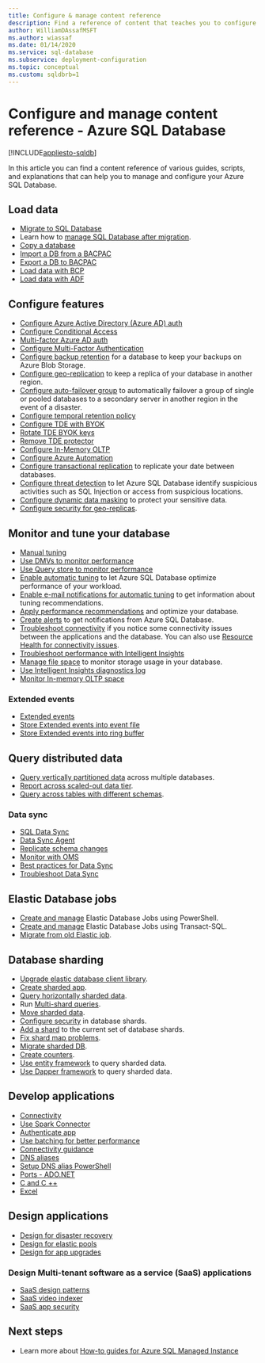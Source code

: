```yaml
---
title: Configure & manage content reference
description: Find a reference of content that teaches you to configure and manage Azure SQL Database.
author: WilliamDAssafMSFT
ms.author: wiassaf
ms.date: 01/14/2020
ms.service: sql-database
ms.subservice: deployment-configuration
ms.topic: conceptual
ms.custom: sqldbrb=1
---
```

# Configure and manage content reference - Azure SQL Database
[!INCLUDE[appliesto-sqldb](../includes/appliesto-sqldb.md)]

In this article you can find a content reference of various guides, scripts, and explanations that can help you to manage and configure your Azure SQL Database. 

## Load data

- [Migrate to SQL Database](migrate-to-database-from-sql-server.md)
- Learn how to [manage SQL Database after migration](manage-data-after-migrating-to-database.md).
- [Copy a database](database-copy.md)
- [Import a DB from a BACPAC](database-import.md)
- [Export a DB to BACPAC](database-export.md)
- [Load data with BCP](../load-from-csv-with-bcp.md)
- [Load data with ADF](/azure/data-factory/connector-azure-sql-database?toc=/azure/sql-database/toc.json)

## Configure features

- [Configure Azure Active Directory (Azure AD) auth](authentication-aad-configure.md)
- [Configure Conditional Access](conditional-access-configure.md)
- [Multi-factor Azure AD auth](authentication-mfa-ssms-overview.md)
- [Configure Multi-Factor Authentication](authentication-mfa-ssms-configure.md)
- [Configure backup retention](long-term-backup-retention-configure.md) for a database to keep your backups on Azure Blob Storage. 
- [Configure geo-replication](active-geo-replication-overview.md) to keep a replica of your database in another region.
- [Configure auto-failover group](auto-failover-group-configure-sql-db.md) to automatically failover a group of single or pooled databases to a secondary server in another region in the event of a disaster. 
- [Configure temporal retention policy](temporal-tables-retention-policy.md)
- [Configure TDE with BYOK](transparent-data-encryption-byok-configure.md)
- [Rotate TDE BYOK keys](transparent-data-encryption-byok-key-rotation.md)
- [Remove TDE protector](transparent-data-encryption-byok-remove-tde-protector.md)
- [Configure In-Memory OLTP](../in-memory-oltp-configure.md)
- [Configure Azure Automation](automation-manage.md)
- [Configure transactional replication](replication-to-sql-database.md) to replicate your date between databases.
- [Configure threat detection](threat-detection-configure.md) to let Azure SQL Database identify suspicious activities such as SQL Injection or access from suspicious locations.
- [Configure dynamic data masking](dynamic-data-masking-configure-portal.md) to protect your sensitive data.
- [Configure security for geo-replicas](active-geo-replication-security-configure.md).

## Monitor and tune your database

- [Manual tuning](performance-guidance.md)
- [Use DMVs to monitor performance](monitoring-with-dmvs.md)
- [Use Query store to monitor performance](/sql/relational-databases/performance/best-practice-with-the-query-store#Insight)
- [Enable automatic tuning](automatic-tuning-enable.md) to let Azure SQL Database optimize performance of your workload.
- [Enable e-mail notifications for automatic tuning](automatic-tuning-email-notifications-configure.md) to get information about tuning recommendations.
- [Apply performance recommendations](database-advisor-find-recommendations-portal.md) and optimize your database.
- [Create alerts](alerts-insights-configure-portal.md) to get notifications from Azure SQL Database.
- [Troubleshoot connectivity](troubleshoot-common-errors-issues.md) if you notice some connectivity issues between the applications and the database. You can also use [Resource Health for connectivity issues](resource-health-to-troubleshoot-connectivity.md).
- [Troubleshoot performance with Intelligent Insights](intelligent-insights-troubleshoot-performance.md)
- [Manage file space](file-space-manage.md) to monitor storage usage in your database.
- [Use Intelligent Insights diagnostics log](intelligent-insights-use-diagnostics-log.md)
- [Monitor In-memory OLTP space](../in-memory-oltp-monitor-space.md)

### Extended events

- [Extended events](xevent-db-diff-from-svr.md)
- [Store Extended events into event file](xevent-code-event-file.md)
- [Store Extended events into ring buffer](xevent-code-ring-buffer.md)

## Query distributed data

- [Query vertically partitioned data](elastic-query-getting-started-vertical.md) across multiple databases.
- [Report across scaled-out data tier](elastic-query-horizontal-partitioning.md).
- [Query across tables with different schemas](elastic-query-vertical-partitioning.md).

### Data sync

- [SQL Data Sync](sql-data-sync-data-sql-server-sql-database.md)
- [Data Sync Agent](sql-data-sync-agent-overview.md)
- [Replicate schema changes](sql-data-sync-update-sync-schema.md)
- [Monitor with OMS](./monitor-tune-overview.md)
- [Best practices for Data Sync](sql-data-sync-best-practices.md)
- [Troubleshoot Data Sync](sql-data-sync-troubleshoot.md)

## Elastic Database jobs

- [Create and manage](elastic-jobs-powershell-create.md) Elastic Database Jobs using PowerShell.
- [Create and manage](elastic-jobs-tsql-create-manage.md) Elastic Database Jobs using Transact-SQL.
- [Migrate from old Elastic job](elastic-jobs-migrate.md).

## Database sharding

- [Upgrade elastic database client library](elastic-scale-upgrade-client-library.md).
- [Create sharded app](elastic-scale-get-started.md).
- [Query horizontally sharded data](elastic-query-getting-started.md).
- Run [Multi-shard queries](elastic-scale-multishard-querying.md).
- [Move sharded data](elastic-scale-configure-deploy-split-and-merge.md).
- [Configure security](elastic-scale-split-merge-security-configuration.md) in database shards.
- [Add a shard](elastic-scale-add-a-shard.md) to the current set of database shards.
- [Fix shard map problems](elastic-database-recovery-manager.md).
- [Migrate sharded DB](elastic-convert-to-use-elastic-tools.md).
- [Create counters](elastic-database-perf-counters.md).
- [Use entity framework](elastic-scale-use-entity-framework-applications-visual-studio.md) to query sharded data.
- [Use Dapper framework](elastic-scale-working-with-dapper.md) to query sharded data.

## Develop applications

- [Connectivity](connect-query-content-reference-guide.md#libraries)
- [Use Spark Connector](spark-connector.md)
- [Authenticate app](application-authentication-get-client-id-keys.md)
- [Use batching for better performance](../performance-improve-use-batching.md)
- [Connectivity guidance](troubleshoot-common-connectivity-issues.md)
- [DNS aliases](dns-alias-overview.md)
- [Setup DNS alias PowerShell](dns-alias-powershell-create.md)
- [Ports - ADO.NET](adonet-v12-develop-direct-route-ports.md)
- [C and C ++](develop-cplusplus-simple.md)
- [Excel](connect-excel.md)

## Design applications

- [Design for disaster recovery](designing-cloud-solutions-for-disaster-recovery.md)
- [Design for elastic pools](disaster-recovery-strategies-for-applications-with-elastic-pool.md)
- [Design for app upgrades](manage-application-rolling-upgrade.md)

### Design Multi-tenant software as a service (SaaS) applications

- [SaaS design patterns](saas-tenancy-app-design-patterns.md)
- [SaaS video indexer](saas-tenancy-video-index-wingtip-brk3120-20171011.md)
- [SaaS app security](saas-tenancy-elastic-tools-multi-tenant-row-level-security.md)

## Next steps

- Learn more about [How-to guides for Azure SQL Managed Instance](../managed-instance/how-to-content-reference-guide.md)
